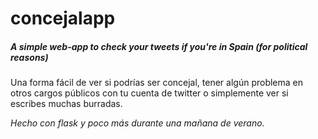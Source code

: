 # concejalapp
##### A simple web-app to check your tweets if you're in Spain (for political reasons)

Una forma fácil de ver si podrías ser concejal, tener algún problema en otros cargos públicos con tu cuenta de twitter o simplemente ver si escribes muchas burradas.

*Hecho con flask y poco más durante una mañana de verano.*


